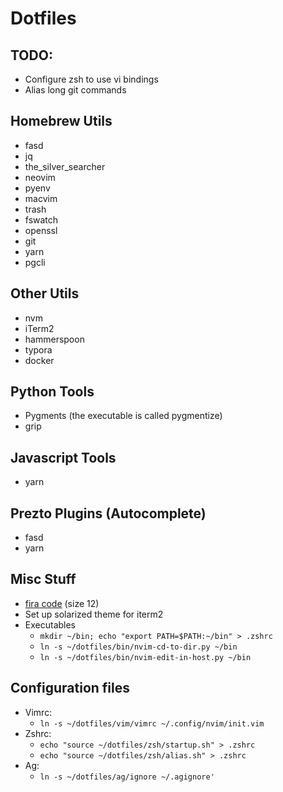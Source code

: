 # Dotfiles

## TODO:
- Configure zsh to use vi bindings
- Alias long git commands

## Homebrew Utils
- fasd
- jq
- the_silver_searcher
- neovim
- pyenv
- macvim
- trash
- fswatch
- openssl
- git
- yarn
- pgcli

## Other Utils
- nvm
- iTerm2
- hammerspoon
- typora
- docker

## Python Tools
- Pygments (the executable is called pygmentize)
- grip

## Javascript Tools
- yarn

## Prezto Plugins (Autocomplete)
- fasd
- yarn

## Misc Stuff
- [fira code](https://github.com/tonsky/FiraCode) (size 12)
- Set up solarized theme for iterm2
- Executables
  - `mkdir ~/bin; echo "export PATH=$PATH:~/bin" > .zshrc`
  - `ln -s ~/dotfiles/bin/nvim-cd-to-dir.py ~/bin`
  - `ln -s ~/dotfiles/bin/nvim-edit-in-host.py ~/bin`

## Configuration files
- Vimrc:
  - `ln -s ~/dotfiles/vim/vimrc ~/.config/nvim/init.vim`
- Zshrc:
  - `echo "source ~/dotfiles/zsh/startup.sh" > .zshrc`
  - `echo "source ~/dotfiles/zsh/alias.sh" > .zshrc`
- Ag:
  - `ln -s ~/dotfiles/ag/ignore ~/.agignore'`
